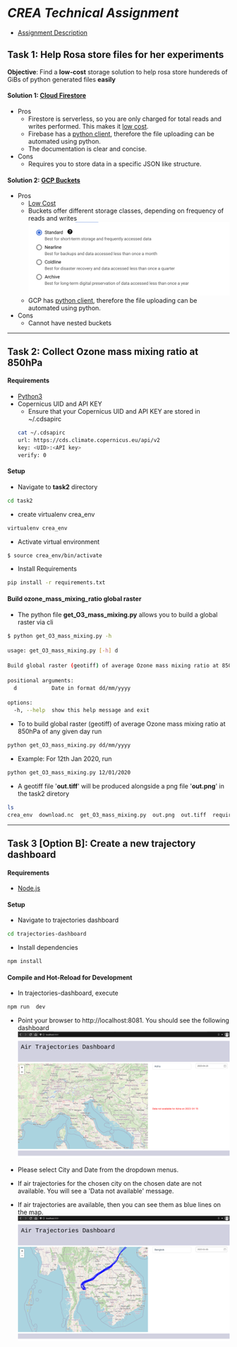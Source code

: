 
# _CREA Technical Assignment_
-  [Assignment Description](https://energyandcleanair.notion.site/Technical-Assignment-Software-Engineer-314bdd68862b400d90f76ed445be46bd)
 
## Task 1: Help Rosa store files for her experiments

**Objective**: Find a **low-cost** storage solution to help rosa store hundereds of GiBs of python generated files **easily** 

#### Solution 1: [Cloud Firestore](https://firebase.google.com/docs/firestore/)
- Pros
    - Firestore is serverless, so you are only charged for total reads and writes performed. This makes it [low cost](https://cloud.google.com/firestore/pricing). 
    - Firebase has a [python client](https://firebase.google.com/docs/reference/admin/python/), therefore the file uploading can be automated using python. 
    - The documentation is clear and concise.
- Cons
    - Requires you to store data in a specific JSON like structure.

#### Solution 2: [GCP Buckets](https://cloud.google.com/storage/docs/buckets)

- Pros
    - [Low Cost](https://cloud.google.com/storage/pricing#regions) 
    - Buckets offer different storage classes, depending on frequency of reads and writes![bucket-storage-classes](images/bucket-storage-classes.png)
    - GCP has [python client](https://github.com/googleapis/google-cloud-python#google-cloud-python-client), therefore the file uploading can be automated using python. 
- Cons
    - Cannot have nested buckets
---
## Task 2: Collect Ozone mass mixing ratio at 850hPa

#### Requirements
- [Python3](https://www.python.org/downloads/)
- Copernicus UID and API KEY
	- Ensure that your Copernicus UID and API KEY are stored in  ~/.cdsapirc
	```bash
	cat ~/.cdsapirc
	url: https://cds.climate.copernicus.eu/api/v2
	key: <UID>:<API key>
	verify: 0
	```
#### Setup 
- Navigate to __task2__ directory
```bash
cd task2
```
-  create virtualenv crea_env
```bash
virtualenv crea_env
```
- Activate virtual environment
```bash
$ source crea_env/bin/activate
```
- Install Requirements 
```bash
pip install -r requirements.txt 
```
#### Build ozone_mass_mixing_ratio global raster

- The python file __get_O3_mass_mixing.py__ allows you to build a global raster via cli

```bash
$ python get_O3_mass_mixing.py -h

usage: get_O3_mass_mixing.py [-h] d

Build global raster (geotiff) of average Ozone mass mixing ratio at 850hPa of any given day

positional arguments:
  d           Date in format dd/mm/yyyy

options:
  -h, --help  show this help message and exit

```

- To to build global raster (geotiff) of average Ozone mass mixing ratio at 850hPa of any given day run
```bash
python get_O3_mass_mixing.py dd/mm/yyyy 
```
- Example: For 12th Jan 2020, run
```bash
python get_O3_mass_mixing.py 12/01/2020 
```
- A geotiff file '__out.tiff__' will be produced alongside a png file '__out.png__'  in the task2 diretory
```bash
ls
crea_env  download.nc  get_O3_mass_mixing.py  out.png  out.tiff  requirements.txt
```
---
## Task 3 [Option B]: Create a new trajectory dashboard

#### Requirements 
- [Node.js](https://nodejs.org/en)

#### Setup 

- Navigate to trajectories dashboard
```bash
cd trajectories-dashboard
```
- Install dependencies
```bash
npm install
```
#### Compile and Hot-Reload for Development

- In trajectories-dashboard, execute
```bash
npm run  dev
```
-  Point your browser to http://localhost:8081. You should see the following dashboard
![Dashboard](images/dashboard.png)

- Please select City and Date from the dropdown menus. 
 
- If air trajectories for the chosen city on the chosen date are not available. You will see a 'Data not available' message. 

- If air trajectories are available, then you can see them as blue lines on the map. 
![Bangkok Results](images/bangkok.png)